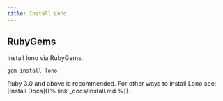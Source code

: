 ```yaml
---
title: Install Lono
---
```


## RubyGems

Install lono via RubyGems.

    gem install lono

Ruby 3.0 and above is recommended. For other ways to install Lono see: [Install Docs]({% link _docs/install.md %}).


